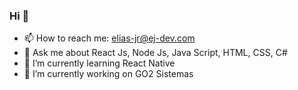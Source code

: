 ### Hi 👋

- 📫 How to reach me: elias-jr@ej-dev.com
- 💬 Ask me about React Js, Node Js, Java Script, HTML, CSS, C#
- 🌱 I’m currently learning React Native
- 🔭 I’m currently working on GO2 Sistemas
